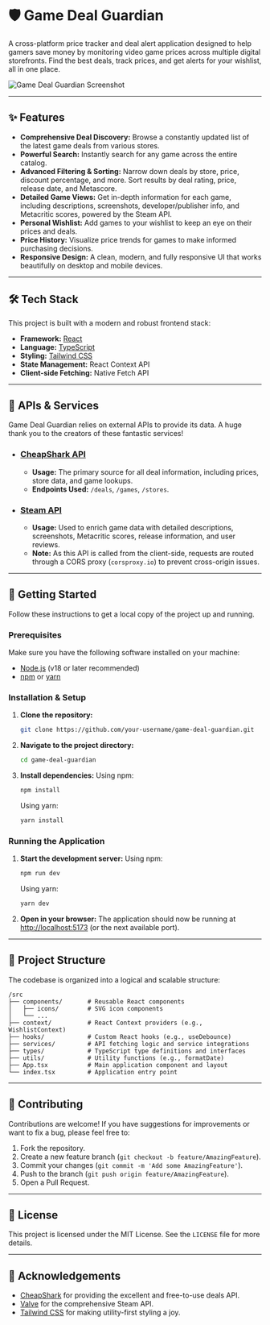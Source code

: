 # 🛡️ Game Deal Guardian

A cross-platform price tracker and deal alert application designed to help gamers save money by monitoring video game prices across multiple digital storefronts. Find the best deals, track prices, and get alerts for your wishlist, all in one place.

![Game Deal Guardian Screenshot](https://i.imgur.com/8a6b1c3.png)

---

## ✨ Features

-   **Comprehensive Deal Discovery:** Browse a constantly updated list of the latest game deals from various stores.
-   **Powerful Search:** Instantly search for any game across the entire catalog.
-   **Advanced Filtering & Sorting:** Narrow down deals by store, price, discount percentage, and more. Sort results by deal rating, price, release date, and Metascore.
-   **Detailed Game Views:** Get in-depth information for each game, including descriptions, screenshots, developer/publisher info, and Metacritic scores, powered by the Steam API.
-   **Personal Wishlist:** Add games to your wishlist to keep an eye on their prices and deals.
-   **Price History:** Visualize price trends for games to make informed purchasing decisions.
-   **Responsive Design:** A clean, modern, and fully responsive UI that works beautifully on desktop and mobile devices.

---

## 🛠️ Tech Stack

This project is built with a modern and robust frontend stack:

-   **Framework:** [React](https://reactjs.org/)
-   **Language:** [TypeScript](https://www.typescriptlang.org/)
-   **Styling:** [Tailwind CSS](https://tailwindcss.com/)
-   **State Management:** React Context API
-   **Client-side Fetching:** Native Fetch API

---

## 🔌 APIs & Services

Game Deal Guardian relies on external APIs to provide its data. A huge thank you to the creators of these fantastic services!

-   ### [CheapShark API](https://apidocs.cheapshark.com/)
    -   **Usage:** The primary source for all deal information, including prices, store data, and game lookups.
    -   **Endpoints Used:** `/deals`, `/games`, `/stores`.

-   ### [Steam API](https://partner.steamgames.com/doc/webapi)
    -   **Usage:** Used to enrich game data with detailed descriptions, screenshots, Metacritic scores, release information, and user reviews.
    -   **Note:** As this API is called from the client-side, requests are routed through a CORS proxy (`corsproxy.io`) to prevent cross-origin issues.

---

## 🚀 Getting Started

Follow these instructions to get a local copy of the project up and running.

### Prerequisites

Make sure you have the following software installed on your machine:
-   [Node.js](https://nodejs.org/en/) (v18 or later recommended)
-   [npm](https://www.npmjs.com/get-npm) or [yarn](https://yarnpkg.com/getting-started/install)

### Installation & Setup

1.  **Clone the repository:**
    ```bash
    git clone https://github.com/your-username/game-deal-guardian.git
    ```

2.  **Navigate to the project directory:**
    ```bash
    cd game-deal-guardian
    ```

3.  **Install dependencies:**
    Using npm:
    ```bash
    npm install
    ```
    Using yarn:
    ```bash
    yarn install
    ```

### Running the Application

1.  **Start the development server:**
    Using npm:
    ```bash
    npm run dev
    ```
    Using yarn:
    ```bash
    yarn dev
    ```

2.  **Open in your browser:**
    The application should now be running at [http://localhost:5173](http://localhost:5173) (or the next available port).

---

## 📂 Project Structure

The codebase is organized into a logical and scalable structure:

```
/src
├── components/       # Reusable React components
│   ├── icons/        # SVG icon components
│   └── ...
├── context/          # React Context providers (e.g., WishlistContext)
├── hooks/            # Custom React hooks (e.g., useDebounce)
├── services/         # API fetching logic and service integrations
├── types/            # TypeScript type definitions and interfaces
├── utils/            # Utility functions (e.g., formatDate)
├── App.tsx           # Main application component and layout
└── index.tsx         # Application entry point
```

---

## 🤝 Contributing

Contributions are welcome! If you have suggestions for improvements or want to fix a bug, please feel free to:

1.  Fork the repository.
2.  Create a new feature branch (`git checkout -b feature/AmazingFeature`).
3.  Commit your changes (`git commit -m 'Add some AmazingFeature'`).
4.  Push to the branch (`git push origin feature/AmazingFeature`).
5.  Open a Pull Request.

---

## 📄 License

This project is licensed under the MIT License. See the `LICENSE` file for more details.

---

## 🙏 Acknowledgements

-   [CheapShark](https://www.cheapshark.com/) for providing the excellent and free-to-use deals API.
-   [Valve](https://www.valvesoftware.com/en/) for the comprehensive Steam API.
-   [Tailwind CSS](https://tailwindcss.com/) for making utility-first styling a joy.

